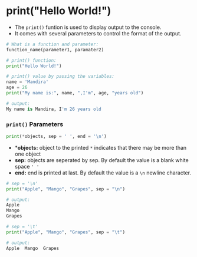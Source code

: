 # **print("Hello World!")**

- The `print()` funtion is used to display output to the console.
- It comes with several parameters to control the format of the output.

```python
# What is a function and parameter:
function_name(parameter1, paramater2)
```

```python
# print() function:
print("Hello World!")

# print() value by passing the variables:
name = 'Mandira'
age = 26
print("My name is:", name, ",I'm", age, "years old")

# output:
My name is Mandira, I'm 26 years old        
```

### `print()` Parameters
```python
print(*objects, sep = ' ', end = '\n')
```
- ***objects:** object to the printed `*` indicates that there may be more than one object
- **sep:** objects are seperated by sep. By default the value is a blank white space `' '`
- **end:** end is printed at last. By default the value is a `\n` newline character.

```python
# sep = '\n'
print("Apple", "Mango", "Grapes", sep = "\n")

# output:
Apple
Mango
Grapes
```

```python
# sep = '\t'
print("Apple", "Mango", "Grapes", sep = "\t")

# output:
Apple  Mango  Grapes
```

